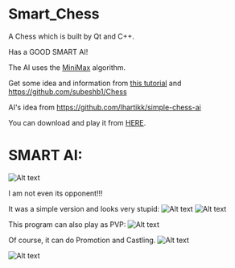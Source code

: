 # Smart_Chess
A Chess which is built by Qt and C++.

Has a GOOD SMART AI!

The AI uses the [MiniMax](https://www.wikiwand.com/en/Minimax) algorithm.

Get some idea and information from [this tutorial](https://www.youtube.com/watch?v=9lqhMLFHj3A&list=PLMgDVIa0Pg8WrI9WmZR09xAbfXyfkqKWy)
and
https://github.com/subeshb1/Chess

AI's idea from https://github.com/lhartikk/simple-chess-ai

You can download and play it from [HERE](https://github.com/Jiachenggavin/Smart_Chess/tree/release_files).

# SMART AI:

![Alt text](https://github.com/Jiachenggavin/Smart_Chess/raw/master/Screenshots/Lose.gif)

I am not even its opponent!!!

It was a simple version and looks very stupid:
![Alt text](https://github.com/Jiachenggavin/Smart_Chess/raw/master/Screenshots/smallfirst.gif)
![Alt text](https://github.com/Jiachenggavin/Smart_Chess/raw/master/Screenshots/smallend.gif)

This program can also play as PVP:
![Alt text](https://github.com/Jiachenggavin/Smart_Chess/raw/master/Screenshots/PvP.gif)

Of course, it can do Promotion and Castling.
![Alt text](https://github.com/Jiachenggavin/Smart_Chess/raw/master/Screenshots/promotion.gif)

![Alt text](https://github.com/Jiachenggavin/Smart_Chess/raw/master/Screenshots/Castling.gif)
